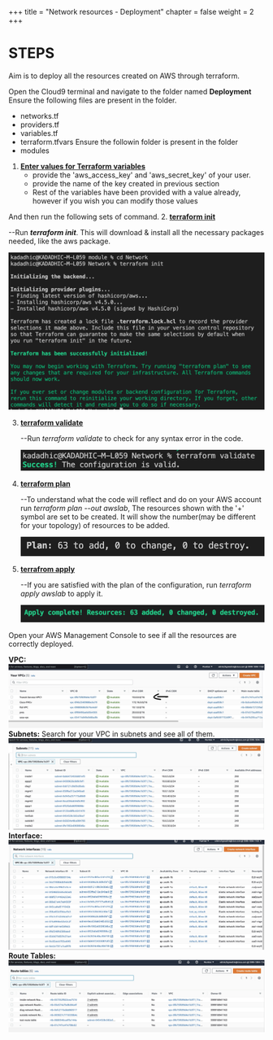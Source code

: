 +++
title = "Network resources - Deployment"
chapter = false
weight = 2
+++

# **STEPS**
Aim is to deploy all the resources created on AWS through terraform. 

Open the Cloud9 terminal and navigate to the folder named **Deployment**
Ensure the following files are present in the folder.
- networks.tf
- providers.tf
- variables.tf
- terraform.tfvars
Ensure the followin folder is present in the folder
- modules

1. **<ins>Enter values for Terraform variables</ins>**
   - provide the 'aws_access_key' and 'aws_secret_key' of your user.
   - provide the name of the key created in previous section
   - Rest of the variables have been provided with a value already, however if you wish you can modify those values

And then run the following sets of command.
2. **<ins>terraform init</ins>**

   --Run ***terraform init***. This will download & install all the necessary packages needed, like the aws package. 

   ![init_nw](../IMAGES/INIT_NW.png)

3. **<ins>terraform validate</ins>**

    --Run *terraform validate* to check for any syntax error in the code.

    ![validate_nw](../IMAGES/VALIDATE_NW.png)

4. **<ins>terraform plan</ins>**

    --To understand what the code will reflect and do on your AWS account run *terraform plan --out awslab*, The resources shown with the '+' symbol are set to be created. It will show the number(may be different for your topology) of resources to be added.

    ![plan_nw](../IMAGES/PLAN_NW.png)

5. **<ins>terrafrom apply</ins>**

    --If you are satisfied with the plan of the configuration, run *terraform apply awslab* to apply it.

    ![apply_nw](../IMAGES/APPLY_NW.png)

Open your AWS Management Console to see if all the resources are correctly deployed. 

**VPC:** 
![vpc](../IMAGES/vpc.jpeg)
**Subnets:** 
Search for your VPC in subnets and see all of them.
![subnets](../IMAGES/subnets.jpeg)
**Interface:** 
![interfaces](../IMAGES/network_interfaces.jpeg)
**Route Tables:** 
![routes_tables](../IMAGES/route_tables.jpeg)

